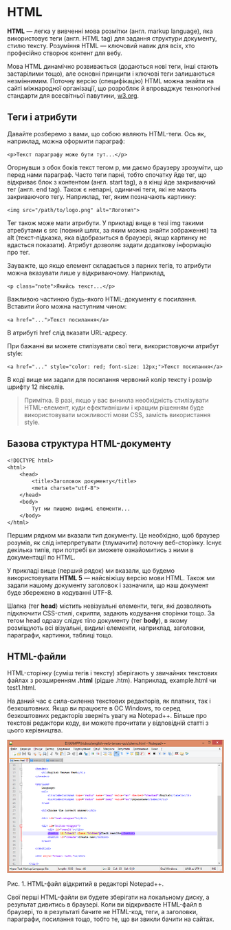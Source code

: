 # HTML

**HTML** — легка у вивченні мова розмітки (англ. markup language), яка використовує теги (англ. HTML tag) для задання структури документу, стилю тексту. Розуміння HTML — ключовий навик для всіх, хто професійно створює контент для вебу.

Мова HTML динамічно розвивається (додаються нові теги, інші стають застарілими тощо), але основні принципи і ключові теги залишаються незміннимим. Поточну версію (специфікацію) HTML можна знайти на сайті міжнародної організації, що розробляє й впроваджує технологічні стандарти для всесвітньої павутини, [w3.org](https://www.w3.org/).


## Теги і атрибути

Давайте розберемо з вами, що собою являють HTML-теги. Ось як, наприклад, можна оформити параграф:

```
<p>Текст параграфу може бути тут...</p>
```

Огорнувши з обох боків текст тегом p, ми даємо браузеру зрозуміти, що перед нами параграф. Часто теги парні, тобто спочатку йде тег, що відкриває блок з контентом (англ. start tag), а в кінці йде закриваючий тег (англ. end tag). Також є непарні, одиничні теги, які не мають закриваючого тегу. Наприклад, тег, яким позначають картинку:

```
<img src="/path/to/logo.png" alt="Логотип">
```

Тег також може мати атрибути. У прикладі вище в тезі img такими атребутами є src (повний шлях, за яким можна знайти зображення) та alt (текст-підказка, яка відобразиться в браузері, якщо картинку не вдасться показати). Атрибут дозволяє задати додаткову інформацію про тег.

Зауважте, що якщо елемент складається з парних тегів, то атрибути можна вказувати лише у відкриваючому. Наприклад,

```
<p class="note">Якийсь текст...</p>
```

Важливою частиною будь-якого HTML-документу є посилання. Вставити його можна наступним чином:

```
<a href="...">Текст посилання</a>
```

В атрибуті href слід вказати URL-адресу.

При бажанні ви можете стилізувати свої теги, використовуючи атрибут style:

```
<a href="..." style="color: red; font-size: 12px;">Текст посилання</a>
```

В коді вище ми задали для посилання червоний колір тексту і розмір шрифту 12 пікселів.

> Примітка. В разі, якщо у вас виникла необхідність стилізувати HTML-елемент, куди ефективнішим і кращим рішенням буде використовувати можливості мови CSS, замість використання style.

## Базова структура HTML-документу

```
<!DOCTYPE html>
<html>
	<head>
		<title>Заголовок документу</title>
		<meta charset="utf-8">
	</head>
	<body>
		Тут ми пишемо видимі елементи...
	</body>
</html>
```

Першим рядком ми вказали тип документу. Це необхідно, щоб браузер розумів, як слід інтерпретувати (тлумачити) поточну веб-сторінку. Існує декілька типів, при потребі ви зможете ознайомитись з ними в документації по HTML.

У прикладі вище (перший рядок) ми вказали, що будемо використовувати **HTML 5** — найсвіжішу версію мови HTML. Також ми задали нашому документу заголовок і зазначили, що наш документ буде збережено в кодуванні UTF-8.

Шапка (тег **head**) містить невізуальні елементи, теги, які дозволяють підключити CSS-стилі, скрипти, задають кодування сторінки тощо. За тегом head одразу слідує тіло документу (тег **body**), в якому розміщують всі візуальні, видимі елементи, наприклад, заголовки, параграфи, картинки, таблиці тощо.


## HTML-файли 

HTML-сторінку (суміш тегів і тексту) зберігають у звичайних текстових файлах з розширенням **.html** (рідше .htm). Наприклад, example.html чи test1.html.

На даний час є сила-силенна текстових редакторів, як платних, так і безкоштовних. Якщо ви працюєте в ОС Windows, то серед безкоштовних редакторів зверніть увагу на Notepad++. Більше про текстові редактори коду, ви можете прочитати у відповідній статті з цього керівництва.

![HTML-файл відкритий в редакторі Notepad++](/getting-started/notepad_plus_plus_screenshot.png)

Рис. 1. HTML-файл відкритий в редакторі Notepad++.

Свої перші HTML-файли ви будете зберігати на локальному диску, а результат дивитись в браузері. Коли ви відкриваєте HTML-файл в браузері, то в результаті бачите не HTML-код, теги, а заголовки, параграфи, посилання тощо, тобто те, що ви звикли бачити на сайтах.

